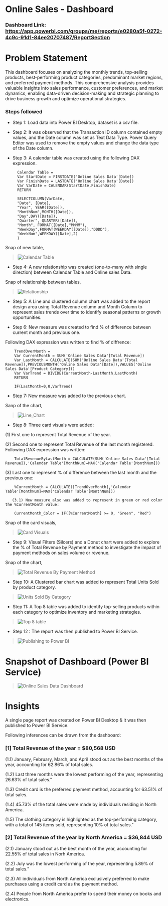 # Online Sales - Dashboard

### Dashboard Link: https://app.powerbi.com/groups/me/reports/e0280a5f-0272-4c9c-91d1-84ee20707487/ReportSection

# Problem Statement

This dashboard focuses on analyzing the monthly trends, top-selling products, best-performing product categories, predominant market regions, and preferred payment methods. This comprehensive analysis provides valuable insights into sales performance, customer preferences, and market dynamics, enabling data-driven decision-making and strategic planning to drive business growth and optimize operational strategies.

### Steps followed

- Step 1: Load data into Power BI Desktop, dataset is a csv file.

- Step 2: It was observed that the Transaction ID column contained empty values, and the Date column was set as Text Data Type. Power Query Editor was used to remove the empty values and change the data type of the Date column.

- Step 3: A calendar table was created using the following DAX expression.

        Calendar Table = 
        Var StartDate = FIRSTDATE('Online Sales Data'[Date])
        Var FinishDate = LASTDATE('Online Sales Data'[Date])
        Var VarDate = CALENDAR(StartDate,FinishDate)
        RETURN

        SELECTCOLUMN(VarDate,
        "Date", [Date],
        "Year", YEAR([Date]),
        "MonthNum",MONTH([Date]),
        "Day",DAY([Date]),
        "Quarter", QUARTER([Date]),
        "Month", FORMAT([Date],"MMMM"),
        "WeekDay",FORMAT(WEEKDAY([Date]),"DDDD"),
        "WeekNum",WEEKDAY([Date],2)
        )

Snap of new table,

> ![Calendar Table](https://private-user-images.githubusercontent.com/168421028/349348995-c02ebad8-fbdc-46c2-90e0-7f568de37a4d.jpg?jwt=eyJhbGciOiJIUzI1NiIsInR5cCI6IkpXVCJ9.eyJpc3MiOiJnaXRodWIuY29tIiwiYXVkIjoicmF3LmdpdGh1YnVzZXJjb250ZW50LmNvbSIsImtleSI6ImtleTUiLCJleHAiOjE3MjEyMzYwMDUsIm5iZiI6MTcyMTIzNTcwNSwicGF0aCI6Ii8xNjg0MjEwMjgvMzQ5MzQ4OTk1LWMwMmViYWQ4LWZiZGMtNDZjMi05MGUwLTdmNTY4ZGUzN2E0ZC5qcGc_WC1BbXotQWxnb3JpdGhtPUFXUzQtSE1BQy1TSEEyNTYmWC1BbXotQ3JlZGVudGlhbD1BS0lBVkNPRFlMU0E1M1BRSzRaQSUyRjIwMjQwNzE3JTJGdXMtZWFzdC0xJTJGczMlMkZhd3M0X3JlcXVlc3QmWC1BbXotRGF0ZT0yMDI0MDcxN1QxNzAxNDVaJlgtQW16LUV4cGlyZXM9MzAwJlgtQW16LVNpZ25hdHVyZT1iYmNjY2I2ZWU0NDdlMjZhYWIzMjY5MjE1ZDNlZWVhNmE1NTRjNmQwMDY4YTA0MjIxZTJmNmFlYTZjZDUzN2I5JlgtQW16LVNpZ25lZEhlYWRlcnM9aG9zdCZhY3Rvcl9pZD0wJmtleV9pZD0wJnJlcG9faWQ9MCJ9.KVx-Vwl9qIaJMVXKLRRkIAuh1tvFuMN1WwV4_7FQpl4&_sm_au_=iVVZFSDkksNNtvTML321jK0f1JH33)

- Step 4: A new relationship was created (one-to-many with single direction) between Calendar Table and Online sales Data.

Snap of relationship between tables,

> ![Relationship](https://private-user-images.githubusercontent.com/168421028/349603081-8f9c7702-14b2-4e94-abef-79ffabef1251.png?jwt=eyJhbGciOiJIUzI1NiIsInR5cCI6IkpXVCJ9.eyJpc3MiOiJnaXRodWIuY29tIiwiYXVkIjoicmF3LmdpdGh1YnVzZXJjb250ZW50LmNvbSIsImtleSI6ImtleTUiLCJleHAiOjE3MjEyMzY2MjYsIm5iZiI6MTcyMTIzNjMyNiwicGF0aCI6Ii8xNjg0MjEwMjgvMzQ5NjAzMDgxLThmOWM3NzAyLTE0YjItNGU5NC1hYmVmLTc5ZmZhYmVmMTI1MS5wbmc_WC1BbXotQWxnb3JpdGhtPUFXUzQtSE1BQy1TSEEyNTYmWC1BbXotQ3JlZGVudGlhbD1BS0lBVkNPRFlMU0E1M1BRSzRaQSUyRjIwMjQwNzE3JTJGdXMtZWFzdC0xJTJGczMlMkZhd3M0X3JlcXVlc3QmWC1BbXotRGF0ZT0yMDI0MDcxN1QxNzEyMDZaJlgtQW16LUV4cGlyZXM9MzAwJlgtQW16LVNpZ25hdHVyZT1iYWQzYzI0NDM2NDg3NzVlMDlhYzVlMWViOTdhYTgxMWRlZjlkYjhjNzc4YjI5MDg5YTlmNDRiNmRkZjVmYmU3JlgtQW16LVNpZ25lZEhlYWRlcnM9aG9zdCZhY3Rvcl9pZD0wJmtleV9pZD0wJnJlcG9faWQ9MCJ9.JFuEle99rbLhMBnbt1kl5R0kKZAR_TmnnQZFYf_FiIE&_sm_au_=iVVZFSDkksNNtvTML321jK0f1JH33)

- Step 5: A Line and clustered column chart was added to the report design area using Total Revenue column and Month Column to represent sales trends over time to identify seasonal patterns or growth opportunities.

- Step 6: New measure was created to find % of difference between current month and previous one.

Following DAX expression was written to find % of diffrence:

        TrendOverMonth = 
        Var CurrentMonth = SUM('Online Sales Data'[Total Revenue])
        Var LastMonth = CALCULATE(SUM('Online Sales Data'[Total Revenue]),PREVIOUSMONTH('Online Sales Data'[Date]),VALUES('Online Sales Data'[Product Category]))
        Var VarTrend = DIVIDE(CurrentMonth-LastMonth,LastMonth)
        RETURN

        IF(LastMonth=0,0,VarTrend)

- Step 7: New measure was added to the previous chart.

Sanp of the chart,

> ![Line_Chart](https://private-user-images.githubusercontent.com/168421028/349623360-f1c5a82d-93bc-4d71-8a36-cfbed85a4b7b.png?jwt=eyJhbGciOiJIUzI1NiIsInR5cCI6IkpXVCJ9.eyJpc3MiOiJnaXRodWIuY29tIiwiYXVkIjoicmF3LmdpdGh1YnVzZXJjb250ZW50LmNvbSIsImtleSI6ImtleTUiLCJleHAiOjE3MjEyMzk1MDIsIm5iZiI6MTcyMTIzOTIwMiwicGF0aCI6Ii8xNjg0MjEwMjgvMzQ5NjIzMzYwLWYxYzVhODJkLTkzYmMtNGQ3MS04YTM2LWNmYmVkODVhNGI3Yi5wbmc_WC1BbXotQWxnb3JpdGhtPUFXUzQtSE1BQy1TSEEyNTYmWC1BbXotQ3JlZGVudGlhbD1BS0lBVkNPRFlMU0E1M1BRSzRaQSUyRjIwMjQwNzE3JTJGdXMtZWFzdC0xJTJGczMlMkZhd3M0X3JlcXVlc3QmWC1BbXotRGF0ZT0yMDI0MDcxN1QxODAwMDJaJlgtQW16LUV4cGlyZXM9MzAwJlgtQW16LVNpZ25hdHVyZT02M2UzZGQ3ZTRlMTA4YmI1Njc4YTQ1MGFhMzZhOWE5ZjlmZGI5NTU4ZGQ2YzBkNDEwNjEzOTc5ODEwMjM3ODEzJlgtQW16LVNpZ25lZEhlYWRlcnM9aG9zdCZhY3Rvcl9pZD0wJmtleV9pZD0wJnJlcG9faWQ9MCJ9.F-Spzearg3c2_3iN5CS-AVi2fIKZZw2_QeR4Eg7nXyA&_sm_au_=iVVZFSDkksNNtvTML321jK0f1JH33)

- Step 8: Three card visuals were added:

(1) First one to represent Total Revenue of the year. 

(2) Second one to represent Total Revenue of the last month registered. Following DAX expression was written:

        TotalRevenueByLastMonth = CALCULATE(SUM('Online Sales Data'[Total Revenue]),'Calendar Table'[MonthNum]=MAX('Calendar Table'[MonthNum]))

(3) Last one to represent % of difference between the last month and the previous one:

        %CurrentMonth = CALCULATE([TrendOverMonth],'Calendar Table'[MonthNum]=MAX('Calendar Table'[MonthNum]))

       (3.1) New measure also was added to represent in green or red color the %CurrentMonth value:

        CurrentMonth_Color = IF([%CurrentMonth] >= 0, "Green", "Red")
        
Snap of the card visuals,

> ![Card Visuals](https://private-user-images.githubusercontent.com/168421028/349646072-fa600c9e-cbe8-4820-9b3f-01175690ec6a.png?jwt=eyJhbGciOiJIUzI1NiIsInR5cCI6IkpXVCJ9.eyJpc3MiOiJnaXRodWIuY29tIiwiYXVkIjoicmF3LmdpdGh1YnVzZXJjb250ZW50LmNvbSIsImtleSI6ImtleTUiLCJleHAiOjE3MjEyNDQ1MDIsIm5iZiI6MTcyMTI0NDIwMiwicGF0aCI6Ii8xNjg0MjEwMjgvMzQ5NjQ2MDcyLWZhNjAwYzllLWNiZTgtNDgyMC05YjNmLTAxMTc1NjkwZWM2YS5wbmc_WC1BbXotQWxnb3JpdGhtPUFXUzQtSE1BQy1TSEEyNTYmWC1BbXotQ3JlZGVudGlhbD1BS0lBVkNPRFlMU0E1M1BRSzRaQSUyRjIwMjQwNzE3JTJGdXMtZWFzdC0xJTJGczMlMkZhd3M0X3JlcXVlc3QmWC1BbXotRGF0ZT0yMDI0MDcxN1QxOTIzMjJaJlgtQW16LUV4cGlyZXM9MzAwJlgtQW16LVNpZ25hdHVyZT00NGYzMWMyY2U1ZDBjNGNmMTQwNDU2OTg2YWE4ZGM0MmYwY2Y5ZDA5OTFmYzQ3YWJjYWEwOGRmMDQ5MmY3NGFhJlgtQW16LVNpZ25lZEhlYWRlcnM9aG9zdCZhY3Rvcl9pZD0wJmtleV9pZD0wJnJlcG9faWQ9MCJ9.MUgCO-OzHROoRxbHC2STEeyAfPf5aBVXLNpgPJbwtwE&_sm_au_=iVVGHrr7WKK7v5PQL321jK0f1JH33)

- Step 9: Visual Filters (Silcers) and a Donut chart were added to explore the % of Total Revenue by Payment method to investigate the impact of payment methods on sales volume or revenue.

Snap of the chart,

> ![Total Revenue By Payment Method](https://private-user-images.githubusercontent.com/168421028/349629538-19eaa7e8-0d4f-4667-b8cc-6027d1b80e8e.png?jwt=eyJhbGciOiJIUzI1NiIsInR5cCI6IkpXVCJ9.eyJpc3MiOiJnaXRodWIuY29tIiwiYXVkIjoicmF3LmdpdGh1YnVzZXJjb250ZW50LmNvbSIsImtleSI6ImtleTUiLCJleHAiOjE3MjEyNDA4MzcsIm5iZiI6MTcyMTI0MDUzNywicGF0aCI6Ii8xNjg0MjEwMjgvMzQ5NjI5NTM4LTE5ZWFhN2U4LTBkNGYtNDY2Ny1iOGNjLTYwMjdkMWI4MGU4ZS5wbmc_WC1BbXotQWxnb3JpdGhtPUFXUzQtSE1BQy1TSEEyNTYmWC1BbXotQ3JlZGVudGlhbD1BS0lBVkNPRFlMU0E1M1BRSzRaQSUyRjIwMjQwNzE3JTJGdXMtZWFzdC0xJTJGczMlMkZhd3M0X3JlcXVlc3QmWC1BbXotRGF0ZT0yMDI0MDcxN1QxODIyMTdaJlgtQW16LUV4cGlyZXM9MzAwJlgtQW16LVNpZ25hdHVyZT01NTZiNTVjMDgyYTJlYmY0ZWJjNDBkMzBmODY0M2EwYTkzNTExN2E4ZGRhZGZmZTkwZjgxMzZiNDMwZDNhMGFjJlgtQW16LVNpZ25lZEhlYWRlcnM9aG9zdCZhY3Rvcl9pZD0wJmtleV9pZD0wJnJlcG9faWQ9MCJ9.RlgePspEXio810eUz_H9D2QrDDpltv2WF_Qi29Oh4NM&_sm_au_=iVVZFSDkksNNtvTML321jK0f1JH33)

- Step 10: A Clustered bar chart was added to represent Total Units Sold by product category.

> ![Units Sold By Category](https://private-user-images.githubusercontent.com/168421028/349630929-e2dd9813-5cf4-4c8d-ae2c-0731f6b1152b.png?jwt=eyJhbGciOiJIUzI1NiIsInR5cCI6IkpXVCJ9.eyJpc3MiOiJnaXRodWIuY29tIiwiYXVkIjoicmF3LmdpdGh1YnVzZXJjb250ZW50LmNvbSIsImtleSI6ImtleTUiLCJleHAiOjE3MjEyNDExMzUsIm5iZiI6MTcyMTI0MDgzNSwicGF0aCI6Ii8xNjg0MjEwMjgvMzQ5NjMwOTI5LWUyZGQ5ODEzLTVjZjQtNGM4ZC1hZTJjLTA3MzFmNmIxMTUyYi5wbmc_WC1BbXotQWxnb3JpdGhtPUFXUzQtSE1BQy1TSEEyNTYmWC1BbXotQ3JlZGVudGlhbD1BS0lBVkNPRFlMU0E1M1BRSzRaQSUyRjIwMjQwNzE3JTJGdXMtZWFzdC0xJTJGczMlMkZhd3M0X3JlcXVlc3QmWC1BbXotRGF0ZT0yMDI0MDcxN1QxODI3MTVaJlgtQW16LUV4cGlyZXM9MzAwJlgtQW16LVNpZ25hdHVyZT0yNTY5OTM0NDM0OTBjOThmMjJiZDZlMmI4N2Y5YjIyZDlmMmJhN2U5NjdjNTY3ZDk4ODgxMDM4YjFjYTE4NjI1JlgtQW16LVNpZ25lZEhlYWRlcnM9aG9zdCZhY3Rvcl9pZD0wJmtleV9pZD0wJnJlcG9faWQ9MCJ9.uXiQuhX9Tn0tZ_RuIU9J7kwg9gubf_bzBMC5_k3Mb3U&_sm_au_=iVVZFSDkksNNtvTML321jK0f1JH33)

- Step 11: A Top 8 table was added to identify top-selling products within each category to optimize inventory and marketing strategies.

> ![Top 8 table](https://private-user-images.githubusercontent.com/168421028/349632289-81c827c1-315e-4510-b129-f4d9a444b969.png?jwt=eyJhbGciOiJIUzI1NiIsInR5cCI6IkpXVCJ9.eyJpc3MiOiJnaXRodWIuY29tIiwiYXVkIjoicmF3LmdpdGh1YnVzZXJjb250ZW50LmNvbSIsImtleSI6ImtleTUiLCJleHAiOjE3MjEyNDE0MzIsIm5iZiI6MTcyMTI0MTEzMiwicGF0aCI6Ii8xNjg0MjEwMjgvMzQ5NjMyMjg5LTgxYzgyN2MxLTMxNWUtNDUxMC1iMTI5LWY0ZDlhNDQ0Yjk2OS5wbmc_WC1BbXotQWxnb3JpdGhtPUFXUzQtSE1BQy1TSEEyNTYmWC1BbXotQ3JlZGVudGlhbD1BS0lBVkNPRFlMU0E1M1BRSzRaQSUyRjIwMjQwNzE3JTJGdXMtZWFzdC0xJTJGczMlMkZhd3M0X3JlcXVlc3QmWC1BbXotRGF0ZT0yMDI0MDcxN1QxODMyMTJaJlgtQW16LUV4cGlyZXM9MzAwJlgtQW16LVNpZ25hdHVyZT00MzcxMzIwYzk4ZmY4NDZhODIyNWUxMDQyYjgwMjBiNDI3YTVkNWRmMjIwNjlkNzc3YzA4ZWNjMzczNjk3ZDI1JlgtQW16LVNpZ25lZEhlYWRlcnM9aG9zdCZhY3Rvcl9pZD0wJmtleV9pZD0wJnJlcG9faWQ9MCJ9.zDxw_Te7U31o7D3XIiSGWw28PGfjF83koGCKrA4PItY&_sm_au_=iVVZFSDkksNNtvTML321jK0f1JH33)

- Step 12 : The report was then published to Power BI Service.

> ![Publishing to Power BI](https://private-user-images.githubusercontent.com/168421028/349633460-1f10cb08-74ef-40ec-83e5-cc82ba498151.png?jwt=eyJhbGciOiJIUzI1NiIsInR5cCI6IkpXVCJ9.eyJpc3MiOiJnaXRodWIuY29tIiwiYXVkIjoicmF3LmdpdGh1YnVzZXJjb250ZW50LmNvbSIsImtleSI6ImtleTUiLCJleHAiOjE3MjEyNDE2NzIsIm5iZiI6MTcyMTI0MTM3MiwicGF0aCI6Ii8xNjg0MjEwMjgvMzQ5NjMzNDYwLTFmMTBjYjA4LTc0ZWYtNDBlYy04M2U1LWNjODJiYTQ5ODE1MS5wbmc_WC1BbXotQWxnb3JpdGhtPUFXUzQtSE1BQy1TSEEyNTYmWC1BbXotQ3JlZGVudGlhbD1BS0lBVkNPRFlMU0E1M1BRSzRaQSUyRjIwMjQwNzE3JTJGdXMtZWFzdC0xJTJGczMlMkZhd3M0X3JlcXVlc3QmWC1BbXotRGF0ZT0yMDI0MDcxN1QxODM2MTJaJlgtQW16LUV4cGlyZXM9MzAwJlgtQW16LVNpZ25hdHVyZT1iZjQ4NjAzZTBjN2Q3OGI4OWUyZjQxOTc1NzZkMzZjZjBhNTZmZjUzYTgzOTU5YjFkYWM3MmNmNjY4ZmQxODg5JlgtQW16LVNpZ25lZEhlYWRlcnM9aG9zdCZhY3Rvcl9pZD0wJmtleV9pZD0wJnJlcG9faWQ9MCJ9.ai3kXYBRXTewhMyzRBPSCPvQlDMW1z2cqoXGAwk7mw8&_sm_au_=iVVZFSDkksNNtvTML321jK0f1JH33)

# Snapshot of Dashboard (Power BI Service)

> ![Online Sales Data Dashboard](https://private-user-images.githubusercontent.com/168421028/349647196-06414519-8946-4320-804f-71b4a850fc6d.png?jwt=eyJhbGciOiJIUzI1NiIsInR5cCI6IkpXVCJ9.eyJpc3MiOiJnaXRodWIuY29tIiwiYXVkIjoicmF3LmdpdGh1YnVzZXJjb250ZW50LmNvbSIsImtleSI6ImtleTUiLCJleHAiOjE3MjEyNDQ3NjUsIm5iZiI6MTcyMTI0NDQ2NSwicGF0aCI6Ii8xNjg0MjEwMjgvMzQ5NjQ3MTk2LTA2NDE0NTE5LTg5NDYtNDMyMC04MDRmLTcxYjRhODUwZmM2ZC5wbmc_WC1BbXotQWxnb3JpdGhtPUFXUzQtSE1BQy1TSEEyNTYmWC1BbXotQ3JlZGVudGlhbD1BS0lBVkNPRFlMU0E1M1BRSzRaQSUyRjIwMjQwNzE3JTJGdXMtZWFzdC0xJTJGczMlMkZhd3M0X3JlcXVlc3QmWC1BbXotRGF0ZT0yMDI0MDcxN1QxOTI3NDVaJlgtQW16LUV4cGlyZXM9MzAwJlgtQW16LVNpZ25hdHVyZT1kNWZlNDk4NmQwMTQ4NGFjNTg2N2ZlY2E5MDIzNDI2ZTVmMzAxOWY2NzU3NDZmMTM0NzQyMTUwOTgyMjdhYTNmJlgtQW16LVNpZ25lZEhlYWRlcnM9aG9zdCZhY3Rvcl9pZD0wJmtleV9pZD0wJnJlcG9faWQ9MCJ9.JNm1T4pahVNRRI-z0B4LnUWu0NajVhsIZ968vIqbNLE&_sm_au_=iVVGHrr7WKK7v5PQL321jK0f1JH33)

# Insights

A single page report was created on Power BI Desktop & it was then published to Power BI Service.

Following inferences can be drawn from the dashboard:

### [1] Total Revenue of the year = $80,568 USD

(1.1) January, February, March, and April stood out as the best months of the year, accounting for 62.86% of total sales.

(1.2) Last three months were the lowest performing of the year, representing 26.63% of total sales."

(1.3) Credit card is the preferred payment method, accounting for 63.51% of total sales.

(1.4) 45.73% of the total sales were made by individuals residing in North America.

(1.5) The clothing category is highlighted as the top-performing category, with a total of 145 items sold, representing 10% of total sales."

### [2] Total Revenue of the year by North America = $36,844 USD

(2.1) January stood out as the best month of the year, accounting for 22.55% of total sales in Norh America.

(2.2) July was the lowest performing of the year, representing 5.89% of total sales."

(2.3) All individuals from North America exclusively preferred to make purchases using a credit card as the payment method.

(2.4) People from North America prefer to spend their money on books and electronics.
